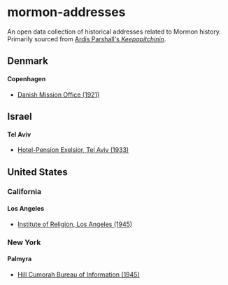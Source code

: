 # mormon-addresses
An open data collection of historical addresses related to Mormon history. Primarily sourced from [Ardis Parshall's _Keepapitchinin_](http://www.keepapitchinin.org/).

## Denmark
#### Copenhagen
- [Danish Mission Office (1921)](data/1921_danish_mission_office.geojson)

## Israel
#### Tel Aviv
- [Hotel-Pension Exelsior, Tel Aviv (1933)](data/1933_hotel-pension_exelsior.geojson)

## United States
### California
#### Los Angeles
- [Institute of Religion, Los Angeles (1945)](data/1945_institute_of_religion_los_angeles.geojson)

### New York
#### Palmyra
- [Hill Cumorah Bureau of Information (1945)](data/1945_hill_cumorah_bureau.geojson)
